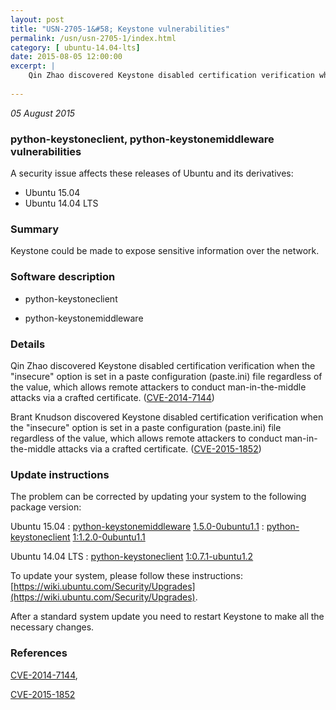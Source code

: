 ```yaml
---
layout: post
title: "USN-2705-1&#58; Keystone vulnerabilities"
permalink: /usn/usn-2705-1/index.html
category: [ ubuntu-14.04-lts]
date: 2015-08-05 12:00:00
excerpt: |
    Qin Zhao discovered Keystone disabled certification verification when the &quot;insecure&quot; option is set in a paste configuration (paste.ini) file regardless of the value, which allows remote attackers to conduct man-in-the-middle attacks via a crafted certificate. ([CVE-2014-7144](http://people.ubuntu.com/~ubuntu-security/cve/CVE-2014-7144))
    
--- 
```

 
 

*05 August 2015*

### python-keystoneclient, python-keystonemiddleware vulnerabilities

A security issue affects these releases of Ubuntu and its derivatives:

* Ubuntu 15.04
* Ubuntu 14.04 LTS

### Summary

Keystone could be made to expose sensitive information over the network.

### Software description

* python-keystoneclient 

* python-keystonemiddleware 

### Details

Qin Zhao discovered Keystone disabled certification verification when the &quot;insecure&quot; option is set in a paste configuration (paste.ini) file regardless of the value, which allows remote attackers to conduct man-in-the-middle attacks via a crafted certificate. ([CVE-2014-7144](http://people.ubuntu.com/~ubuntu-security/cve/CVE-2014-7144))

Brant Knudson discovered Keystone disabled certification verification when the &quot;insecure&quot; option is set in a paste configuration (paste.ini) file regardless of the value, which allows remote attackers to conduct man-in-the-middle attacks via a crafted certificate. ([CVE-2015-1852](http://people.ubuntu.com/~ubuntu-security/cve/CVE-2015-1852)) 

### Update instructions

The problem can be corrected by updating your system to the following package version:

Ubuntu 15.04
 : [python-keystonemiddleware](https://launchpad.net/ubuntu/+source/python-keystonemiddleware) <span> [1.5.0-0ubuntu1.1](https://launchpad.net/ubuntu/+source/python-keystonemiddleware/1.5.0-0ubuntu1.1) </span> 
 : [python-keystoneclient](https://launchpad.net/ubuntu/+source/python-keystoneclient) <span> [1:1.2.0-0ubuntu1.1](https://launchpad.net/ubuntu/+source/python-keystoneclient/1:1.2.0-0ubuntu1.1) </span> 

Ubuntu 14.04 LTS
 : [python-keystoneclient](https://launchpad.net/ubuntu/+source/python-keystoneclient) <span> [1:0.7.1-ubuntu1.2](https://launchpad.net/ubuntu/+source/python-keystoneclient/1:0.7.1-ubuntu1.2) </span> 

To update your system, please follow these instructions: [https://wiki.ubuntu.com/Security/Upgrades](https://wiki.ubuntu.com/Security/Upgrades).

After a standard system update you need to restart Keystone to make all the necessary changes. 

### References

 
 [CVE-2014-7144](http://people.ubuntu.com/~ubuntu-security/cve/CVE-2014-7144), 

 [CVE-2015-1852](http://people.ubuntu.com/~ubuntu-security/cve/CVE-2015-1852)
 

